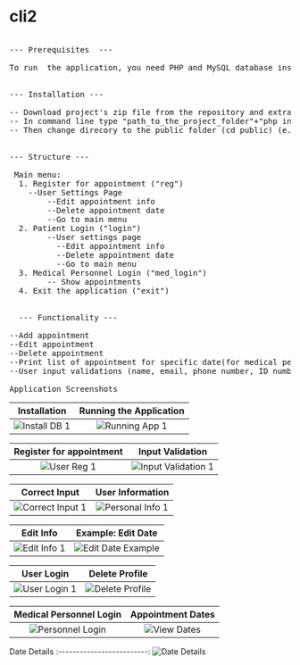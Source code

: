 # cli2

<pre>

--- Prerequisites  ---

To run  the application, you need PHP and MySQL database installed on your machine. 


--- Installation ---

-- Download project's zip file from the repository and extract in your selected folder. 
-- In command line type "path_to_the_project_folder"+"php install.php" command(e.g. "c:\xampp\htdocs\PHP\cli2>php install.php"). After that `cli2` schema will be created with `patients`and `personnel`tables with some example data.
-- Then change direcory to the public folder (cd public) (e.g. "c:\xampp\htdocs\PHP\cli2\public")


--- Structure ---

 Main menu:
  1. Register for appointment ("reg")
    --User Settings Page
        --Edit appointment info
        --Delete appointment date
        --Go to main menu
  2. Patient Login ("login")
        --User settings page
          --Edit appointment info
          --Delete appointment date
          --Go to main menu
  3. Medical Personnel Login ("med_login")
        -- Show appointments
  4. Exit the application ("exit")
  
  
  --- Functionality ---
  
--Add appointment
--Edit appointment
--Delete appointment
--Print list of appointment for specific date(for medical personnel)
--User input validations (name, email, phone number, ID number, date, time)

Application Screenshots
</pre>

Installation            |  Running the Application
:-------------------------:|:-------------------------:
![Install DB 1](https://user-images.githubusercontent.com/70884391/151970062-b6bf9902-56f9-4e7b-a6de-885230a6defb.png)|![Running App 1](https://user-images.githubusercontent.com/70884391/151969713-e195770b-806a-4efd-bbf1-0f9f34b6e977.png)

Register for appointment | Input Validation
:-------------------------:|:-------------------------:
![User Reg 1](https://user-images.githubusercontent.com/70884391/151971746-fec05344-969e-4982-ac31-c9cc6de5d5c1.png)|![Input Validation 1](https://user-images.githubusercontent.com/70884391/151972123-20f18aae-87b2-4ce3-9378-bf9e5976c152.png)

Correct Input | User Information
:-------------------------:|:-------------------------:
![Correct Input 1](https://user-images.githubusercontent.com/70884391/151972804-97119fe2-a6e8-407d-996a-9d17f274206d.png)|![Personal Info 1](https://user-images.githubusercontent.com/70884391/151972822-e3e51cd5-8dd9-4e85-af1c-a944ce4a01aa.png)

Edit Info | Example: Edit Date
:-------------------------:|:-------------------------:
![Edit Info 1](https://user-images.githubusercontent.com/70884391/151973640-327db2de-fc58-4ccb-9cdb-fffd01bc9926.png)|![Edit Date Example](https://user-images.githubusercontent.com/70884391/151973705-d1b97365-f7ea-4b5f-8877-af73f20212fc.png)

User Login | Delete Profile
:-------------------------:|:-------------------------:
![User Login 1](https://user-images.githubusercontent.com/70884391/151974421-a303fe65-ab67-4d05-a6c4-c6c488d66bb9.png)|![Delete Profile](https://user-images.githubusercontent.com/70884391/151974443-9e4d7a49-c889-4c43-a705-fef18b42ee40.png)

Medical Personnel Login | Appointment Dates
:-------------------------:|:-------------------------:
![Personnel Login](https://user-images.githubusercontent.com/70884391/151976367-69344b30-6d27-4792-8cce-ae1ec113bcf4.png)|![View Dates](https://user-images.githubusercontent.com/70884391/151976420-735cd75d-9155-4e57-8399-f7708c72c0fc.png)

Date Details
:-------------------------:
![Date Details](https://user-images.githubusercontent.com/70884391/151976676-e23ce148-c898-4e11-b40d-1573992f6c33.png)

